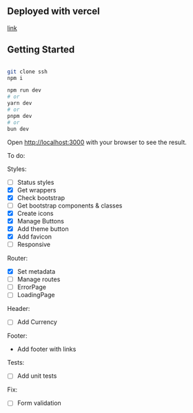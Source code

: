 ## Deployed with vercel

[link]()

## Getting Started

```bash

git clone ssh
npm i

```

```bash
npm run dev
# or
yarn dev
# or
pnpm dev
# or
bun dev
```

Open [http://localhost:3000](http://localhost:3000) with your browser to see the result.

To do:

Styles:

- [ ] Status styles
- [x] Get wrappers
- [x] Check bootstrap
- [ ] Get bootstrap components & classes
- [x] Create icons
- [x] Manage Buttons
- [x] Add theme button
- [x] Add favicon
- [ ] Responsive

Router:

- [x] Set metadata
- [ ] Manage routes
- [ ] ErrorPage
- [ ] LoadingPage

Header:

- [ ] Add Currency

Footer:

- Add footer with links

Tests:

- [ ] Add unit tests

Fix:

- [ ] Form validation
